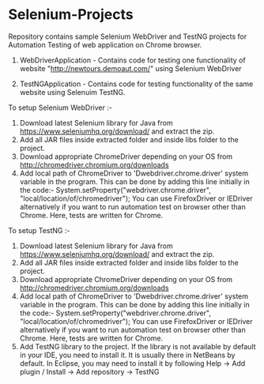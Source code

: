 # Selenium-Projects
Repository contains sample Selenium WebDriver and TestNG projects for Automation Testing of web application on Chrome browser.

1. WebDriverApplication - Contains code for testing one functionality of website "http://newtours.demoaut.com/" using Selenium WebDriver

2. TestNGApplication - Contains code for testing functionality of the same website using Selenuim TestNG.

To setup Selenium WebDriver :-
1. Download latest Selenium library for Java from https://www.seleniumhq.org/download/ and extract the zip.
2. Add all JAR files inside extracted folder and inside libs folder to the project.
3. Download appropriate ChromeDriver depending on your OS from http://chromedriver.chromium.org/downloads
4. Add local path of ChromeDriver to 'Dwebdriver.chrome.driver' system variable in the program. 
This can be done by adding this line initially in the code:- 
System.setProperty("webdriver.chrome.driver", "local/location/of/chromedriver");
You can use FirefoxDriver or IEDriver alternatively if you want to run automation test on browser other than Chrome. Here, tests are written for Chrome.

To setup TestNG :-
1. Download latest Selenium library for Java from https://www.seleniumhq.org/download/ and extract the zip.
2. Add all JAR files inside extracted folder and inside libs folder to the project.
3. Download appropriate ChromeDriver depending on your OS from http://chromedriver.chromium.org/downloads
4. Add local path of ChromeDriver to 'Dwebdriver.chrome.driver' system variable in the program. 
This can be done by adding this line initially in the code:- 
System.setProperty("webdriver.chrome.driver", "local/location/of/chromedriver");
You can use FirefoxDriver or IEDriver alternatively if you want to run automation test on browser other than Chrome. Here, tests are written for Chrome.
5. Add TestNG library to the project. If the library is not available by default in your IDE, you need to install it. It is usually there in NetBeans by default. In Eclipse, you may need to install it by following Help -> Add plugin / Install -> Add repository -> TestNG
